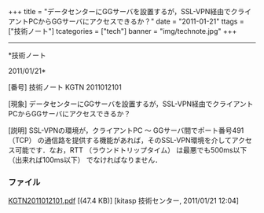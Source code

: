 ﻿+++
title = "データセンターにGGサーバを設置するが，SSL-VPN経由でクライアントPCからGGサーバにアクセスできるか？"
date = "2011-01-21"
ttags = ["技術ノート"]
tcategories = ["tech"]
banner = "img/technote.jpg"
+++

-----------------------------------------------------------------------------------------------------------------------------

*技術ノート

2011/01/21*


[番号]
技術ノート KGTN 2011012101

[現象]
データセンターにGGサーバを設置するが，SSL-VPN経由でクライアントPCからGGサーバにアクセスできるか？

[説明]
SSL-VPNの環境が，クライアントPC 〜 GGサーバ間でポート番号491 （TCP）
の通信路を提供する機能があれば，そのSSL-VPN環境を介してアクセス可能です．なお，RTT
（ラウンドトリップタイム） は最悪でも500ms以下 （出来れば100ms以下）
でなければなりません．


### ファイル

 
 


[KGTN2011012101.pdf](http://techreport.kitasp.net/attachments/download/453/KGTN2011012101.pdf)
 [(47.4 KB)] [kitasp 技術センター, 2011/01/21
12:04]


 


 

